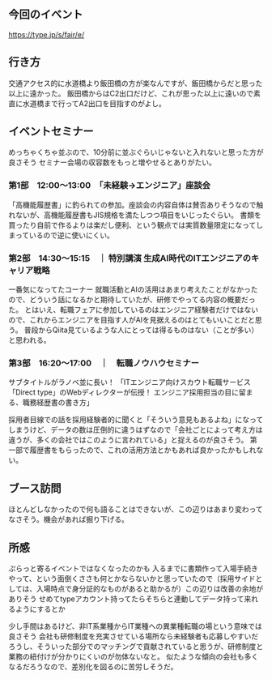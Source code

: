 
## 今回のイベント
https://type.jp/s/fair/e/

## 行き方
交通アクセス的に水道橋より飯田橋の方が楽なんですが、飯田橋からだと思った以上に遠かった。
飯田橋からはC2出口だけど、これが思った以上に遠いので素直に水道橋まで行ってA2出口を目指すのがよし。

## イベントセミナー
めっちゃくちゃ並ぶので、10分前に並ぶぐらいじゃないと入れないと思った方が良さそう
セミナー会場の収容数をもっと増やせるとありがたい。

### 第1部　12:00～13:00　「未経験→エンジニア」座談会
「高機能履歴書」に釣られての参加。座談会の内容自体は賛否ありそうなので触れないが、高機能履歴書もJIS規格を満たしつつ項目をいじったぐらい。
書類を買ったり自前で作るよりは楽だし便利、という観点では実質数量限定になってしまっているので逆に使いにくい。

### 第2部　14:30～15:15　｜ 特別講演 生成AI時代のITエンジニアのキャリア戦略
一番気になってたコーナー
就職活動とAIの活用はあまり考えたことがなかったので、どういう話になるかと期待していたが、研修でやってる内容の概要だった。
とはいえ、転職フェアに参加しているのはエンジニア経験者だけではないので、これからエンジニアを目指す人がAIを見据えるのはとてもいいことだと思う。
普段からQiita見ているような人にとっては得るものはない（ことが多い）と思われる。

### 第3部　16:20～17:00　｜　転職ノウハウセミナー
サブタイトルがラノベ並に長い！
「ITエンジニア向けスカウト転職サービス「Direct type」のWebディレクターが伝授！ エンジニア採用担当の目に留まる、職務経歴書の書き方」

採用者目線での話を採用経験者的に聞くと「そういう意見もあるよね」になってしまうけど、データの数は圧倒的に違うはずなので「会社ごとによって考え方は違うが、多くの会社ではこのように言われている」と捉えるのが良さそう。
第一部で履歴書をもらったので、これの活用方法とかもあれば良かったかもしれない。

## ブース訪問
ほとんどしなかったので何も語ることはできないが、この辺りはあまり変わってなさそう。機会があれば掘り下げる。

## 所感
ぷらっと寄るイベントではなくなったのかも
入るまでに書類作って入場手続きやって、という面倒くささも何とかならないかと思っていたので（採用サイドとしては、入場時点で身分証的なものがあると助かるが）この辺りは改善の余地がありそう
せめてtypeアカウント持ってたらそちらと連動してデータ持って来れるようにするとか

少し手間はあるけど、非IT系業種からIT業種への異業種転職の場という意味では良さそう
会社も研修制度を充実させている場所なら未経験者も応募しやすいだろうし、そういった部分でのマッチングで貢献されていると思うが、研修制度と業務の紐付けが分かりにくいのが勿体ないなと。
似たような傾向の会社も多くなるだろうなので、差別化を図るのに苦労しそうだ。

